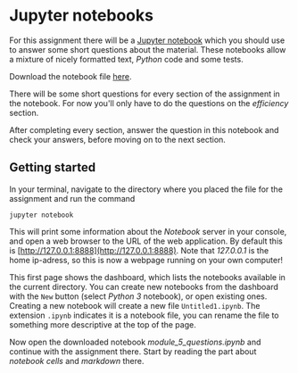 
# Jupyter notebooks

For this assignment there will be a [Jupyter notebook](http://jupyter.org/)
which you should use to answer some short questions about the material. These
notebooks allow a mixture of nicely formatted text, *Python* code and some
tests. 

Download the notebook file [here](module_5_questions.ipynb).

There will be some short questions for every section of the assignment in the
notebook. For now you'll only have to do the questions on the *efficiency*
section.

After completing every section, answer the question in this notebook and check
your answers, before moving on to the next section.

## Getting started

In your terminal, navigate to the directory where you placed the file for the assignment and run the command
    
    jupyter notebook

This will print some information about the *Notebook* server in your console, and open a web browser to the URL of the web application. By default this is [http://127.0.0.1:8888](http://127.0.0.1:8888). Note that *127.0.0.1* is the home ip-adress, so this is now a webpage running on your own computer!

This first page shows the dashboard, which lists the notebooks available in the current directory. You can create new notebooks from the dashboard with the `New` button (select *Python 3* notebook), or open existing ones. Creating a new notebook will create a new file `Untitled1.ipynb`. The extension `.ipynb` indicates it is a notebook file, you can rename the file to something more descriptive at the top of the page.

Now open the downloaded notebook *module_5_questions.ipynb* and continue with
the assignment there. Start by reading the part about *notebook cells* and
*markdown* there.


